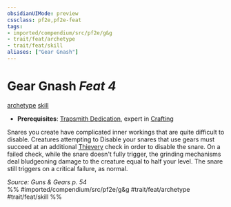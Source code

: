 ```yaml
---
obsidianUIMode: preview
cssclass: pf2e,pf2e-feat
tags:
- imported/compendium/src/pf2e/g&g
- trait/feat/archetype
- trait/feat/skill
aliases: ["Gear Gnash"]
---
```

# Gear Gnash  *Feat 4*  
[archetype](archetype.md)  [skill](skill.md)  

- **Prerequisites**: [Trapsmith Dedication](trapsmith-dedication-g-g.md), expert in [Crafting](../skills.md#Crafting)

Snares you create have complicated inner workings that are quite difficult to disable. Creatures attempting to Disable your snares that use gears must succeed at an additional [Thievery](../skills.md#Thievery) check in order to disable the snare. On a failed check, while the snare doesn't fully trigger, the grinding mechanisms deal bludgeoning damage to the creature equal to half your level. The snare still triggers on a critical failure, as normal.

*Source: Guns & Gears p. 54*  
%% #imported/compendium/src/pf2e/g&g #trait/feat/archetype #trait/feat/skill %%